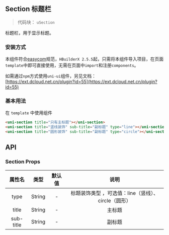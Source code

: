 

## Section 标题栏
> 代码块： `uSection`


标题栏，用于显示标题。

### 安装方式

本组件符合[easycom](https://uniapp.dcloud.io/collocation/pages?id=easycom)规范，`HBuilderX 2.5.5`起，只需将本组件导入项目，在页面`template`中即可直接使用，无需在页面中`import`和注册`components`。

如需通过`npm`方式使用`uni-ui`组件，另见文档：[https://ext.dcloud.net.cn/plugin?id=55](https://ext.dcloud.net.cn/plugin?id=55)

### 基本用法

在 ``template`` 中使用组件

```html
<uni-section title="只有主标题"></uni-section>
<uni-section title="竖线装饰" sub-title="副标题" type="line"></uni-section>
<uni-section title="圆形装饰" sub-title="副标题" type="circle"></uni-section>
```

## API

### Section Props

|属性名		|类型	|默认值	|说明												|
|:-:		|:-:	|:-:	|:-:												|
|type		|String	|-		|标题装饰类型 ，可选值：line（竖线）、circle（圆形）|
|title		|String	|-		|主标题												|
|sub-title	|String	|-		|副标题												|
